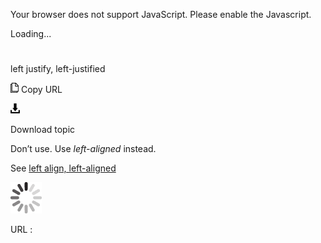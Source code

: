 Your browser does not support JavaScript. Please enable the Javascript.

Loading...

# 

left justify, left-justified

![Copy URL](left-justify-left-justified_files/Copy.png)
Copy URL

![Download](left-justify-left-justified_files/Download.png)

Download topic

Don’t use. Use *left-aligned* instead.

See [](https://worldready.cloudapp.net/Styleguide/Read?id=2700&topicid=28817)[left align, left-aligned](https://worldready.cloudapp.net/Styleguide/Read?id=2700&topicid=28817)

![In progress](left-justify-left-justified_files/activity-large.gif)

URL :
